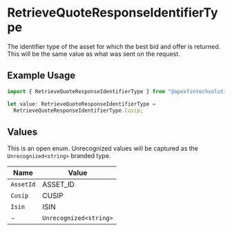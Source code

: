 # RetrieveQuoteResponseIdentifierType

The identifier type of the asset for which the best bid and offer is returned. This will be the same value as what was sent on the request.

## Example Usage

```typescript
import { RetrieveQuoteResponseIdentifierType } from "@apexfintechsolutions/ascend-sdk/models/components";

let value: RetrieveQuoteResponseIdentifierType =
  RetrieveQuoteResponseIdentifierType.Cusip;
```

## Values

This is an open enum. Unrecognized values will be captured as the `Unrecognized<string>` branded type.

| Name                   | Value                  |
| ---------------------- | ---------------------- |
| `AssetId`              | ASSET_ID               |
| `Cusip`                | CUSIP                  |
| `Isin`                 | ISIN                   |
| -                      | `Unrecognized<string>` |